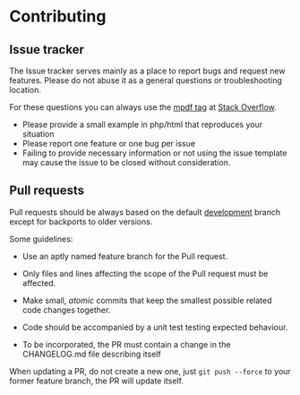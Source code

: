 Contributing
============

Issue tracker
-------------

The Issue tracker serves mainly as a place to report bugs and request new features.
Please do not abuse it as a general questions or troubleshooting location.

For these questions you can always use the
[mpdf tag](https://stackoverflow.com/questions/tagged/mpdf) at [Stack Overflow](https://stackoverflow.com/).

* Please provide a small example in php/html that reproduces your situation
* Please report one feature or one bug per issue
* Failing to provide necessary information or not using the issue template may cause the issue to be closed without consideration.

Pull requests
-------------

Pull requests should be always based on the default [development](https://github.com/mpdf/mpdf/tree/development)
branch except for backports to older versions.

Some guidelines:

* Use an aptly named feature branch for the Pull request.

* Only files and lines affecting the scope of the Pull request must be affected.

* Make small, *atomic* commits that keep the smallest possible related code changes together.

* Code should be accompanied by a unit test testing expected behaviour.

* To be incorporated, the PR must contain a change in the CHANGELOG.md file describing itself

When updating a PR, do not create a new one, just `git push --force` to your former feature branch, the PR will
update itself.
